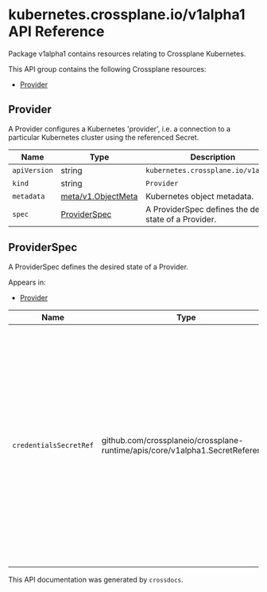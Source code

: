 # kubernetes.crossplane.io/v1alpha1 API Reference

Package v1alpha1 contains resources relating to Crossplane Kubernetes.

This API group contains the following Crossplane resources:

* [Provider](#Provider)

## Provider

A Provider configures a Kubernetes &#39;provider&#39;, i.e. a connection to a particular Kubernetes cluster using the referenced Secret.


Name | Type | Description
-----|------|------------
`apiVersion` | string | `kubernetes.crossplane.io/v1alpha1`
`kind` | string | `Provider`
`metadata` | [meta/v1.ObjectMeta](https://kubernetes.io/docs/reference/generated/kubernetes-api/v1.15/#objectmeta-v1-meta) | Kubernetes object metadata.
`spec` | [ProviderSpec](#ProviderSpec) | A ProviderSpec defines the desired state of a Provider.



## ProviderSpec

A ProviderSpec defines the desired state of a Provider.

Appears in:

* [Provider](#Provider)


Name | Type | Description
-----|------|------------
`credentialsSecretRef` | github.com/crossplaneio/crossplane-runtime/apis/core/v1alpha1.SecretReference | A Secret containing connection credentials for a Kubernetes cluster client that will be used to authenticate to this Kubernetes Provider. This will typically be the connection secret of a KubernetesCluster claim, or the secret created by a Kubernetes service account, but could also be manually configured to connect to a preexisting cluster.



This API documentation was generated by `crossdocs`.